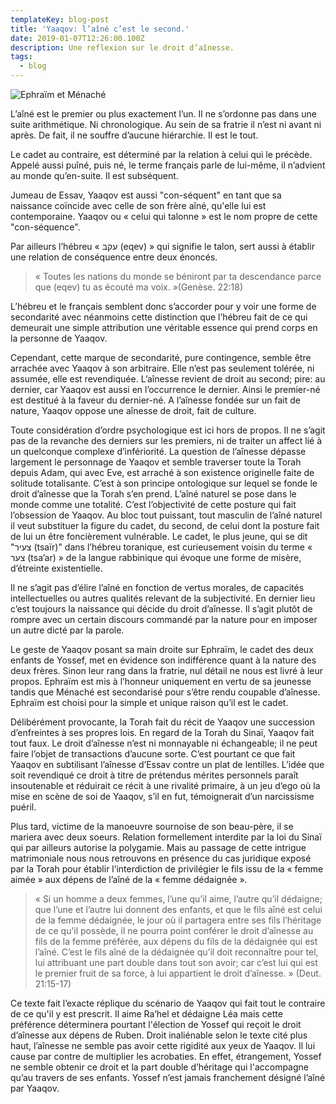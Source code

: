 ```yaml
---
templateKey: blog-post
title: 'Yaaqov: l’aîné c’est le second.'
date: 2019-01-07T12:26:00.100Z
description: Une reflexion sur le droit d’aînesse.
tags:
  - blog
---
```

![Ephraïm et Ménaché](/img/12-vay-hi14.jpg "Ephraïm et Ménaché")

L’aîné est le premier ou plus exactement l’un. Il ne s’ordonne pas dans une suite arithmétique. Ni chronologique. Au sein de sa fratrie il n’est ni avant ni après. De fait, il ne souffre d’aucune hiérarchie. Il est le tout.

Le cadet au contraire, est déterminé par la relation à celui qui le précède. Appelé aussi puîné, puis né, le terme français parle de lui-même, il n’advient au monde qu’en-suite. Il est subséquent.

Jumeau de Essav, Yaaqov est aussi "con-séquent" en tant que sa naissance coïncide avec celle de son frère aîné, qu'elle lui est contemporaine. Yaaqov ou « celui qui talonne » est le nom propre de cette "con-séquence".

Par ailleurs l’hébreu « עקב (eqev) » qui signifie le talon, sert aussi à établir une relation de conséquence entre deux énoncés.

> « Toutes les nations du monde se béniront par ta descendance parce que (eqev) tu as écouté ma voix. »(Genèse. 22:18)

L’hébreu et le français semblent donc s’accorder pour y voir une forme de secondarité avec néanmoins cette distinction que l’hébreu fait de ce qui demeurait une simple attribution une véritable essence qui prend corps en la personne de Yaaqov.

Cependant, cette marque de secondarité, pure contingence, semble être arrachée avec Yaaqov à son arbitraire. Elle n’est pas seulement tolérée, ni assumée, elle est revendiquée. L’aînesse revient de droit au second; pire: au dernier, car Yaaqov est aussi en l’occurrence le dernier. Ainsi le premier-né est destitué à la faveur du dernier-né. A l’aînesse fondée sur un fait de nature, Yaaqov oppose une aînesse de droit, fait de culture.

Toute considération d’ordre psychologique est ici hors de propos. Il ne s’agit pas de la revanche des derniers sur les premiers, ni de traiter un affect lié à un quelconque complexe d’infériorité. La question de l’aînesse dépasse largement le personnage de Yaaqov et semble traverser toute la Torah depuis Adam, qui avec Eve, est arraché à son existence originelle faite de solitude totalisante. C’est à son principe ontologique sur lequel se fonde le droit d’aînesse que la Torah s’en prend. L’aîné naturel se pose dans le monde comme une totalité. C’est l’objectivité de cette posture qui fait l’obsession de Yaaqov. Au bloc tout puissant, tout masculin de l’aîné naturel il veut substituer la figure du cadet, du second, de celui dont la posture fait de lui un être foncièrement vulnérable. Le cadet, le plus jeune, qui se dit "צעיר (tsaïr)" dans l’hébreu toranique, est curieusement voisin du terme « צער (tsa’ar) » de la langue rabbinique qui évoque une forme de misère, d’étreinte existentielle. 

Il ne s’agit pas d’élire l’aîné en fonction de vertus morales, de capacités intellectuelles ou autres qualités relevant de la subjectivité. En dernier lieu c’est toujours la naissance qui décide du droit d’aînesse. Il s’agit plutôt de rompre avec un certain discours commandé par la nature pour en imposer un autre dicté par la parole.

Le geste de Yaaqov posant sa main droite sur Ephraïm, le cadet des deux enfants de Yossef, met en évidence son indifférence quant à la nature des deux frères. Sinon leur rang dans la fratrie, nul détail ne nous est livré à leur propos. Ephraïm est mis à l’honneur uniquement en vertu de sa jeunesse tandis que Ménaché est secondarisé pour s’être rendu coupable d’aînesse. Ephraïm est choisi pour la simple et unique raison qu’il est le cadet.

Délibérément provocante, la Torah fait du récit de Yaaqov une succession d’enfreintes à ses propres lois. En regard de la Torah du Sinaï, Yaaqov fait tout faux. Le droit d’aînesse n’est ni monnayable ni échangeable; il ne peut faire l’objet de transactions d’aucune sorte. C’est pourtant ce que fait Yaaqov en subtilisant l’aînesse d’Essav contre un plat de lentilles. L’idée que soit revendiqué ce droit à titre de prétendus mérites personnels paraît insoutenable et réduirait ce récit à une rivalité primaire, à un jeu d’ego où la mise en scène de soi de Yaaqov, s’il en fut, témoignerait d’un narcissisme puéril.

Plus tard, victime de la manoeuvre sournoise de son beau-père, il se mariera avec deux soeurs. Relation formellement interdite par la loi du Sinaï qui par ailleurs autorise la polygamie. Mais au passage de cette intrigue matrimoniale nous nous retrouvons en présence du cas juridique exposé par la Torah pour établir l’interdiction de privilégier le fils issu de la « femme aimée » aux dépens de l’aîné de la « femme dédaignée ».

> « Si un homme a deux femmes, l’une qu’il aime, l’autre qu’il dédaigne; que l’une et l’autre lui donnent des enfants, et que le fils aîné est celui de la femme dédaignée, le jour où il partagera entre ses fils l’héritage de ce qu’il possède, il ne pourra point conférer le droit d’aînesse au fils de la femme préférée, aux dépens du fils de la dédaignée qui est l’aîné. C’est le fils aîné de la dédaignée qu’il doit reconnaître pour tel, lui attribuant une part double dans tout son avoir; car c’est lui qui est le premier fruit de sa force, à lui appartient le droit d’aînesse.  » (Deut. 21:15-17)

Ce texte fait l’exacte réplique du scénario de Yaaqov qui fait tout le contraire de ce qu'il y est prescrit. Il aime Ra’hel et dédaigne Léa mais cette préférence déterminera pourtant l'élection de Yossef qui reçoit le droit d’aînesse aux dépens de Ruben. Droit inaliénable selon le texte cité plus haut, l’aînesse ne semble pas avoir cette rigidité aux yeux de Yaaqov. Il lui cause par contre de multiplier les acrobaties. En effet, étrangement, Yossef ne semble obtenir ce droit et la part double d’héritage qui l'accompagne qu’au travers de ses enfants. Yossef n’est  jamais franchement désigné l’aîné par Yaaqov.
